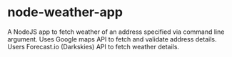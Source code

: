 # node-weather-app
A NodeJS app to fetch weather of an address specified via command line argument.
Uses Google maps API to fetch and validate address details.
Users Forecast.io (Darkskies) API to fetch weather details.
